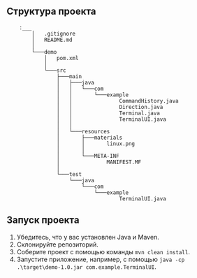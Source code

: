 ## Структура проекта
```
    :___
        │   .gitignore
        │   README.md
        │
        └───demo
            │   pom.xml
            │
            └───src
                ├───main
                │   ├───java
                │   │   └───com
                │   │       └───example
                │   │               CommandHistory.java
                │   │               Direction.java
                │   │               Terminal.java
                │   │               TerminalUI.java
                │   │
                │   └───resources
                │       ├───materials
                │       │       linux.png
                │       │
                │       └───META-INF
                │               MANIFEST.MF
                │
                └───test
                    └───java
                        └───com
                            └───example
                                    TerminalUI.java
```

## Запуск проекта

1. Убедитесь, что у вас установлен Java и Maven.
2. Склонируйте репозиторий.
3. Соберите проект с помощью команды `mvn clean install`.
4. Запустите приложение, например, с помощью `java -cp .\target\demo-1.0.jar com.example.TerminalUI`.
